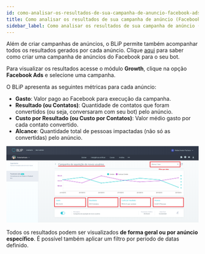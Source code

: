 ```yaml
---
id: como-analisar-os-resultados-de-sua-campanha-de-anuncio-facebook-ads
title: Como analisar os resultados de sua campanha de anúncio (Facebook Ads)
sidebar_label: Como analisar os resultados de sua campanha de anúncio (Facebook Ads)
---
```


Além de criar campanhas de anúncios, o BLiP permite também acompanhar todos os resultados gerados por cada anúncio. Clique [aqui](https://help.blip.ai/hc/pt-br/articles/360018290172-Criando-uma-campanha-de-an%C3%BAncio-Facebook-Ads-para-o-seu-bot) para saber como criar uma campanha de anúncios do Facebook para o seu bot.

Para visualizar os resultados acesse o módulo **Growth**, clique na opção **Facebook Ads** e selecione uma campanha.

O BLiP apresenta as seguintes métricas para cada anúncio:

* **Gasto**: Valor pago ao Facebook para execução da campanha.
* **Resultado (ou Contatos)**: Quantidade de contatos que foram convertidos (ou seja, conversaram com seu bot) pelo anúncio.
* **Custo por Resultado (ou Custo por Contatos)**: Valor médio gasto por cada contato convertido.
* **Alcance**: Quantidade total de pessoas impactadas (não só as convertidas) pelo anúncio. 

![como-analisar-os-resultados-de-sua-campanha-de-anúncio-facebook-ads-1](../../assets/practice/growth/como-analisar-os-resultados-de-sua-campanha-de-anuncio-facebook-ads.png)

Todos os resultados podem ser visualizados **de forma geral ou por anúncio específico**. É possível também aplicar um filtro por período de datas definido.